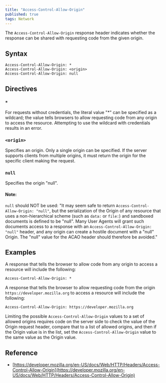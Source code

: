 ```yaml
---
title: "Access-Control-Allow-Origin"
published: true
tags: Network
---
```


The `Access-Control-Allow-Origin` response header indicates whether the response
can be shared with requesting code from the given origin.

## Syntax

```shell
Access-Control-Allow-Origin: *
Access-Control-Allow-Origin: <origin>
Access-Control-Allow-Origin: null
```

## Directives

### `*`

For requests without credentials, the literal value "*" can be specified as a
wildcard; the value tells browsers to allow requesting code from any origin to
access the resource. Attempting to use the wildcard with credentials results
in an error.

### `<origin>`

Specifies an origin. Only a single origin can be specified. If the server
supports clients from multiple origins, it must return the origin for the
specific client making the request.

### `null`

Specifies the origin "null".

#### Note:

`null` should NOT be used: "It may seem safe to return
`Access-Control-Allow-Origin: "null"`, but the serialization of the Origin of
any resource that uses a non-hierarchical scheme (such as `data:` or `file:`) and
sandboxed documents is defined to be "null". Many User Agents will grant such
documents access to a response with an `Access-Control-Allow-Origin: "null"`
header, and any origin can create a hostile document with a "null" Origin. The
"null" value for the ACAO header should therefore be avoided."

## Examples

A response that tells the browser to allow code from any origin to access a resource will include the following:

```shell
Access-Control-Allow-Origin: *
```

A response that tells the browser to allow requesting code from the origin
`https://developer.mozilla.org` to access a resource will include the following:

```shell
Access-Control-Allow-Origin: https://developer.mozilla.org
```

Limiting the possible `Access-Control-Allow-Origin` values to a set of allowed
origins requires code on the server side to check the value of the Origin
request header, compare that to a list of allowed origins, and then if the
Origin value is in the list, set the `Access-Control-Allow-Origin` value to the
same value as the Origin value.

## Reference

- [https://developer.mozilla.org/en-US/docs/Web/HTTP/Headers/Access-Control-Allow-Origin](https://developer.mozilla.org/en-US/docs/Web/HTTP/Headers/Access-Control-Allow-Origin)
